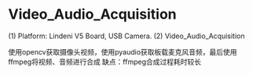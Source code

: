 # Video_Audio_Acquisition
(1) Platform: Lindeni V5 Board, USB Camera.
(2) Video_Audio_Acquisition

使用opencv获取摄像头视频，使用pyaudio获取板载麦克风音频，最后使用ffmpeg将视频、音频进行合成
缺点：ffmpeg合成过程耗时较长


